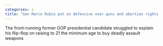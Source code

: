 ```yaml
---
categories: i
title: "Sen Marco Rubio put on defensive over guns and abortion rights in Florida debate"
---
```

The front-running former GOP presidential candidate struggled to explain his flip-flop on raising to 21 the minimum age to buy deadly assault weapons